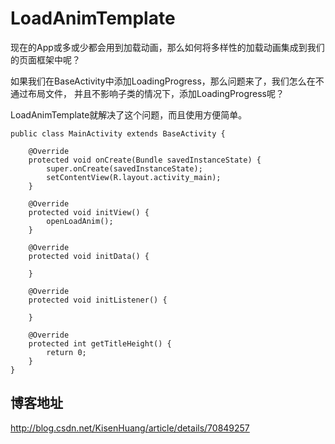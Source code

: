 # LoadAnimTemplate

现在的App或多或少都会用到加载动画，那么如何将多样性的加载动画集成到我们的页面框架中呢？

如果我们在BaseActivity中添加LoadingProgress，那么问题来了，我们怎么在不通过布局文件，
并且不影响子类的情况下，添加LoadingProgress呢？

LoadAnimTemplate就解决了这个问题，而且使用方便简单。

```
public class MainActivity extends BaseActivity {

    @Override
    protected void onCreate(Bundle savedInstanceState) {
        super.onCreate(savedInstanceState);
        setContentView(R.layout.activity_main);
    }

    @Override
    protected void initView() {
        openLoadAnim();
    }

    @Override
    protected void initData() {

    }

    @Override
    protected void initListener() {

    }

    @Override
    protected int getTitleHeight() {
        return 0;
    }
}
```


## 博客地址
http://blog.csdn.net/KisenHuang/article/details/70849257